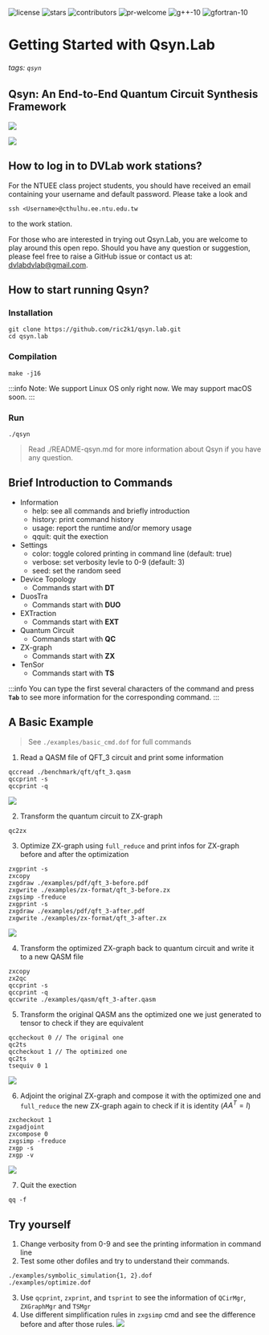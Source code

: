 ![license](https://img.shields.io/github/license/ric2k1/qsyn?style=plastic)
![stars](https://img.shields.io/github/stars/ric2k1/qsyn?style=plastic)
![contributors](https://img.shields.io/github/contributors/ric2k1/qsyn?style=plastic)
![pr-welcome](https://img.shields.io/badge/PRs-welcome-green?style=plastic)
![g++-10](https://img.shields.io/badge/g++-≥10-blue?style=plastic)
![gfortran-10](https://img.shields.io/badge/gfortran-≥10-blueviolet?style=plastic)

# Getting Started with Qsyn.Lab
###### tags: `qsyn`

## Qsyn: An End-to-End Quantum Circuit Synthesis Framework
![](https://i.imgur.com/wKg5cQO.jpg)


![](https://i.imgur.com/KeliAHn.png)

<!-- ![example branch parameter](https://github.com/ric2k1/qsyn/actions/workflows/build-and-test.yml/badge.svg)
 -->

## How to log in to DVLab work stations?

For the NTUEE class project students, you should have received an email containing your username and default password. Please take a look and 
```shell!
ssh <Username>@cthulhu.ee.ntu.edu.tw
```
to the work station.

For those who are interested in trying out Qsyn.Lab, you are welcome to play around this open repo. Should you have any question or suggestion, please feel free to raise a GitHub issue or contact us at: dvlabdvlab@gmail.com.


## How to start running Qsyn?
### Installation
```shell!
git clone https://github.com/ric2k1/qsyn.lab.git
cd qsyn.lab
```

### Compilation
```shell!
make -j16
```

:::info
Note: We support Linux OS only right now. We may support macOS soon.
:::

### Run
```shell!
./qsyn
```

> Read ./README-qsyn.md for more information about Qsyn if you have any question.

## Brief Introduction to Commands

* Information
    * help: see all commands and briefly introduction
    * history: print command history
    * usage: report the runtime and/or memory usage
    * qquit: quit the exection
* Settings
    * color: toggle colored printing in command line (default: true)
    * verbose: set verbosity levle to 0-9 (default: 3)
    * seed: set the random seed
* Device Topology
    * Commands start with **DT**
* DuosTra
    * Commands start with **DUO**
* EXTraction
    * Commands start with **EXT**
* Quantum Circuit
    * Commands start with **QC**
* ZX-graph
    * Commands start with **ZX**
* TenSor
    * Commands start with **TS**

:::info
You can type the first several characters of the command and press **`Tab`** to see more information for the corresponding command.
:::

## A Basic Example

> See ```./examples/basic_cmd.dof``` for full commands

1. Read a QASM file of QFT_3 circuit and print some information
```
qccread ./benchmark/qft/qft_3.qasm 
qccprint -s
qccprint -q
```

![](https://hackmd.io/_uploads/BJccpspB3.png)


2. Transform the quantum circuit to ZX-graph
```
qc2zx
```

3. Optimize ZX-graph using `full_reduce` and print infos for ZX-graph before and after the optimization

```
zxgprint -s
zxcopy
zxgdraw ./examples/pdf/qft_3-before.pdf
zxgwrite ./examples/zx-format/qft_3-before.zx
zxgsimp -freduce
zxgprint -s
zxgdraw ./examples/pdf/qft_3-after.pdf
zxgwrite ./examples/zx-format/qft_3-after.zx
```

![](https://hackmd.io/_uploads/ByMqRjarh.png)


4. Transform the optimized ZX-graph back to quantum circuit and write it to a new QASM file

```
zxcopy
zx2qc
qccprint -s
qccprint -q
qccwrite ./examples/qasm/qft_3-after.qasm
```

5. Transform the original QASM ans the optimized one we just generated to tensor to check if they are equivalent

```
qccheckout 0 // The original one
qc2ts
qccheckout 1 // The optimized one
qc2ts
tsequiv 0 1
```

![](https://hackmd.io/_uploads/BJ8nRi6H3.png)


6. Adjoint the original ZX-graph and compose it with the optimized one and `full_reduce` the new ZX-graph again to check if it is identity ($AA^{T} = I$)

```
zxcheckout 1
zxgadjoint
zxcompose 0
zxgsimp -freduce
zxgp -s
zxgp -v
```
![](https://hackmd.io/_uploads/rkx-1nprh.png)

7. Quit the exection
```
qq -f
```


## Try yourself
1. Change verbosity from 0-9 and see the printing information in command line
2. Test some other dofiles and try to understand their commands.
```
./examples/symbolic_simulation{1, 2}.dof
./examples/optimize.dof
```
3. Use `qcprint`, `zxprint`, and `tsprint` to see the information of `QCirMgr`, `ZXGraphMgr` and `TSMgr`
4. Use different simplification rules in `zxgsimp` cmd and see the difference before and after those rules.
![](https://hackmd.io/_uploads/ryp2lnTS3.png)

